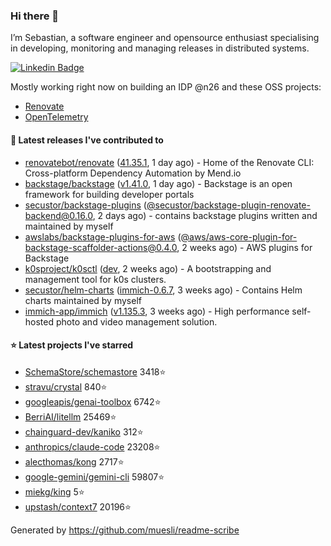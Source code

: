 ### Hi there 👋

I’m Sebastian, a software engineer and opensource enthusiast specialising in developing, monitoring and managing releases in distributed systems.    

[![Linkedin Badge](https://img.shields.io/badge/-LinkedIn-blue?style=flat&logo=Linkedin&logoColor=white&link=https://www.linkedin.com/in/sebastian-poxhofer/)](https://www.linkedin.com/in/sebastian-poxhofer/)

Mostly working right now on building an IDP @n26 and these OSS projects:
- [Renovate](https://github.com/renovatebot/renovate)
- [OpenTelemetry](https://github.com/open-telemetry)



#### 🚀 Latest releases I've contributed to

- [renovatebot/renovate](https://github.com/renovatebot/renovate) ([41.35.1](https://github.com/renovatebot/renovate/releases/tag/41.35.1), 1 day ago) - Home of the Renovate CLI: Cross-platform Dependency Automation by Mend.io
- [backstage/backstage](https://github.com/backstage/backstage) ([v1.41.0](https://github.com/backstage/backstage/releases/tag/v1.41.0), 1 day ago) - Backstage is an open framework for building developer portals
- [secustor/backstage-plugins](https://github.com/secustor/backstage-plugins) ([@secustor/backstage-plugin-renovate-backend@0.16.0](https://github.com/secustor/backstage-plugins/releases/tag/%40secustor/backstage-plugin-renovate-backend%400.16.0), 2 days ago) - contains backstage plugins written and maintained by myself
- [awslabs/backstage-plugins-for-aws](https://github.com/awslabs/backstage-plugins-for-aws) ([@aws/aws-core-plugin-for-backstage-scaffolder-actions@0.4.0](https://github.com/awslabs/backstage-plugins-for-aws/releases/tag/%40aws/aws-core-plugin-for-backstage-scaffolder-actions%400.4.0), 2 weeks ago) - AWS plugins for Backstage
- [k0sproject/k0sctl](https://github.com/k0sproject/k0sctl) ([dev](https://github.com/k0sproject/k0sctl/releases/tag/dev), 2 weeks ago) - A bootstrapping and management tool for k0s clusters.
- [secustor/helm-charts](https://github.com/secustor/helm-charts) ([immich-0.6.7](https://github.com/secustor/helm-charts/releases/tag/immich-0.6.7), 3 weeks ago) - Contains Helm charts maintained by myself
- [immich-app/immich](https://github.com/immich-app/immich) ([v1.135.3](https://github.com/immich-app/immich/releases/tag/v1.135.3), 3 weeks ago) - High performance self-hosted photo and video management solution.

#### ⭐ Latest projects I've starred

- [SchemaStore/schemastore](https://github.com/SchemaStore/schemastore) 3418⭐
- [stravu/crystal](https://github.com/stravu/crystal) 840⭐
- [googleapis/genai-toolbox](https://github.com/googleapis/genai-toolbox) 6742⭐
- [BerriAI/litellm](https://github.com/BerriAI/litellm) 25469⭐
- [chainguard-dev/kaniko](https://github.com/chainguard-dev/kaniko) 312⭐
- [anthropics/claude-code](https://github.com/anthropics/claude-code) 23208⭐
- [alecthomas/kong](https://github.com/alecthomas/kong) 2717⭐
- [google-gemini/gemini-cli](https://github.com/google-gemini/gemini-cli) 59807⭐
- [miekg/king](https://github.com/miekg/king) 5⭐
- [upstash/context7](https://github.com/upstash/context7) 20196⭐



Generated by https://github.com/muesli/readme-scribe
